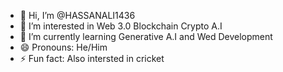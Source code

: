 - 👋 Hi, I’m @HASSANALI1436
- 👀 I’m interested in Web 3.0 Blockchain Crypto A.I 
- 🌱 I’m currently learning Generative A.I and Wed Development
- 😄 Pronouns: He/Him
- ⚡ Fun fact: Also intersted in cricket 

<!---
HASSANALI1436/HASSANALI1436 is a ✨ special ✨ repository because its `README.md` (this file) appears on your GitHub profile.
You can click the Preview link to take a look at your changes.
--->
